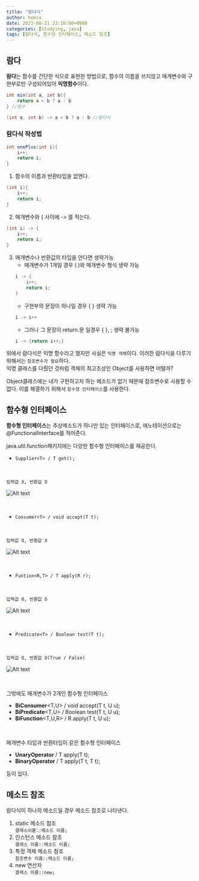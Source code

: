 ```yaml
---
title: "람다식"
author: heesu
date: 2023-06-21 23:18:00+0900
categories: [Studying, java]
tags: [람다식, 함수형 인터페이스, 메소드 참조]
---
```

## 람다<br>
**람다**는 함수를 간단한 식으로 표현한 방법으로, 함수의 이름을 쓰지않고 매개변수와 구현부로만 구성되어있어 **익명함수**이다.
```java
int min(int a, int b){
    return a < b ? a : b
} //함수

(int a, int b) -> a < b ? a : b //람다식
```

### 람다식 작성법<br>
```java
int onePlus(int i){
    i++;
    return i;
}
```
1. 함수의 이름과 반환타입을 없앤다.<br>
```java
(int i){
    i++;
    return i;
}
```

2. 매개변수와 { 사이에 -> 를 적는다.<br>
```java
(int i) -> {
    i++;
    return i;
}
```

3. 매개변수나 반환값의 타입을 안다면 생략가능<br>
    - 매개변수가 1개일 경우 ( )와 매개변수 형식 생략 가능<br>
    ```java
    i -> {
        i++;
        return i;
    }
    ```
    - 구현부의 문장이 하나일 경우 { } 생략 가능<br>
    ```java
    i -> i++
    ```
    - 그러나 그 문장이 return.문 일경우 { }, ; 생략 불가능<br>
    ```java
    i -> {return i++;}
    ```

위에서 람다식은 익명 함수라고 했지만 사실은 `익명 객체`이다. 이러한 람다식을 다루기 위해서는 `참조변수가 필요`하다.<br>
익명 클래스를 다뤘던 것처럼 객체의 최고조상인 Object를 사용하면 어떨까?<br>

Object클래스에는 내가 구현하고자 하는 메소드가 없기 때문에 참조변수로 사용할 수 없다. 이를 해결하기 위해서 `함수형 인터페이스`를 사용한다.<br>

## 함수형 인터페이스<br>
**함수형 인터페이스**는 추상메소드가 하나만 있는 인터페이스로, 애노테이션으로는 @FunctionalInterface를 적어준다.<br>

java.util.function패키지에는 다양한 함수형 인터페이스를 제공한다.<br>

- `Supplier<T> / T get();`
<br>

`입력값 X, 반환값 O`<br>

![Alt text](https://user-images.githubusercontent.com/133394749/247574827-2fa6859b-a4c0-47e8-804c-80faba8a16cb.jpg)

<br>

- `Consumer<T> / void accept(T t);`
<br>

`입력값 O, 반환값 X`<br>

![Alt text](https://user-images.githubusercontent.com/133394749/247574823-6dec4126-fafc-43c0-9ba2-dbc960866706.jpg)

<br>

- `Funtion<R,T> / T apply(R r);`
 <br>

`입력값 O, 반환값 O`<br>

![Alt text](https://user-images.githubusercontent.com/133394749/247574833-8ccffe80-4e7c-4b75-a0b0-21369dd5fa71.jpg)

<br>

- `Predicate<T> / Boolean test(T t);`
<br>

`입력값 O, 반환값 O(True / False)`<br>

![Alt text](https://user-images.githubusercontent.com/133394749/247574815-9ccaf80d-0f65-4b82-afa6-dd4b2666f432.jpg)

<br>

그밖에도 매개변수가 2개인 함수형 인터페이스<br>
- **BiConsumer**<T,U> / void accept(T t, U u);
- **BiPredicate**<T,U> / Boolean test(T t, U u);
- **BiFunction**<T,U,R> / R apply(T t, U u); 
<br>

매개변수 타입과 반환타입이 같은 함수형 인터페이스<br>
- **UnaryOperator**<T> / T apply(T t);
- **BinaryOperator**<T> / T apply(T t, T t);

등이 있다.<br>

## 메소드 참조<br>
람다식이 하나의 메소드일 경우 메소드 참조로 나타낸다.<br>

1. static 메소드 참조<br>
`클래스이름::메소드 이름;`<br>
2. 인스턴스 메소드 참조 <br>
`클래스 이름::메소드 이름;`<br>
3. 특정 객체 메소드 참조 <br>
`참조변수 이름::메소드 이름;`<br>
4. new 연산자<br>
`클래스 이름::new;`<br>